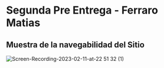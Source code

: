 # Segunda Pre Entrega - Ferraro Matias

## Muestra de la navegabilidad del Sitio

![Screen-Recording-2023-02-11-at-22 51 32 (1)](https://user-images.githubusercontent.com/78771124/218288806-6efb13fa-23bf-4f9b-80a7-4a8c727a7113.gif)
